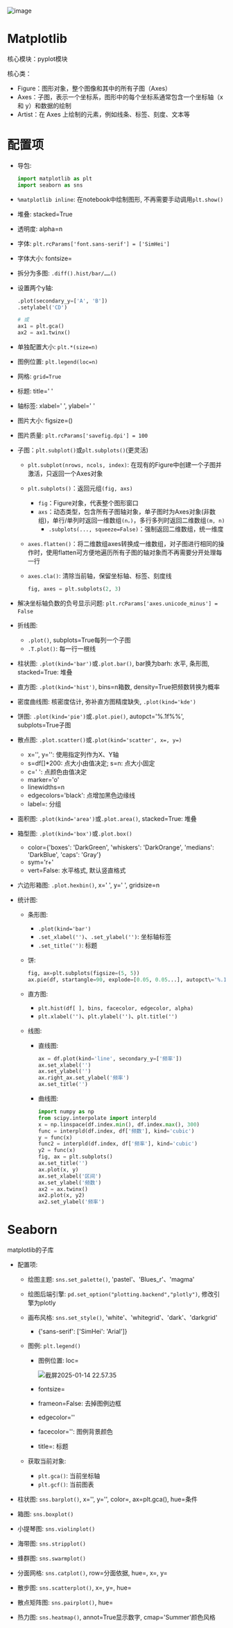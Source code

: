 ![image](../../assets//截屏2025-01-14%2022.01.31-20250114220138-k6fsink.png)

# Matplotlib

核心模块：pyplot模块

核心类：

- Figure：图形对象，整个图像和其中的所有子图（Axes）
- Axes：子图，表示一个坐标系，图形中的每个坐标系通常包含一个坐标轴（x 和 y）和数据的绘制
- Artist：在 Axes 上绘制的元素，例如线条、标签、刻度、文本等

# 配置项

- 导包: 

  ```python
  import matplotlib as plt 
  import seaborn as sns
  ```
- `%matplotlib inline`: 在notebook中绘制图形, 不再需要手动调用`plt.show()`​
- 堆叠: stacked\=True
- 透明度: alpha\=n
- 字体: `plt.rcParams['font.sans-serif'] = ['SimHei']`​
- 字体大小: fontsize\=
- 拆分为多图: `.diff().hist/bar/……()`​
- 设置两个y轴: 

  ```python
  .plot(secondary_y=['A', 'B']) 
  .setylabel('CD')
  
  # 或
  ax1 = plt.gca() 
  ax2 = ax1.twinx()
  ```
- 单独配置大小: `plt.*(size=n)`​
- 图例位置: `plt.legend(loc=n)`​
- 网格: `grid=True`​
- 标题: title\=' '
- 轴标签: xlabel\=' ', ylabel\=' '
- 图片大小: figsize\=()
- 图片质量: `plt.rcParams['savefig.dpi'] = 100`​
- 子图：`plt.subplot()`​或`plt.subplots()`​(更灵活)

  - `plt.subplot(nrows, ncols, index)`: 在现有的Figure中创建一个子图并激活，只返回一个Axes对象
  - `plt.subplots()`​：返回元组`(fig, axs)`

    - `fig`：Figure对象，代表整个图形窗口
    - `axs`：动态类型，包含所有子图轴对象，单子图时为Axes对象(非数组)，单行/单列时返回一维数组`(n，)`，多行多列时返回二维数组`(m, n)`
        - `.subplots(..., squeeze=False)`：强制返回二维数组，统一维度
  - `axes.flatten()`​：将二维数组axes转换成一维数组，对子图进行相同的操作时，使用flatten可方便地遍历所有子图的轴对象而不再需要分开处理每一行
  - `axes.cla()`: 清除当前轴，保留坐标轴、标签、刻度线
  
    ```python
    fig, axes = plt.subplots(2, 3)
    ```
- 解决坐标轴负数的负号显示问题: `plt.rcParams['axes.unicode_minus'] = False`​

- 折线图: 

  - `.plot()`​, subplots\=True每列一个子图
  - `.T.plot()`: 每一行一根线
- 柱状图: `.plot(kind='bar')`​或`.plot.bar()`​, bar换为barh: 水平, 条形图, stacked\=True: 堆叠
- 直方图: `.plot(kind='hist')`​, bins\=n箱数, density\=True把频数转换为概率
- 密度曲线图: 核密度估计, 弥补直方图精度缺失, `.plot(kind='kde')`​
- 饼图: `.plot(kind='pie')`​或`.plot.pie()`​, autopct\='%.1f%%', subplots\=True子图
- 散点图: `.plot.scatter()`​或`.plot(kind='scatter', x=, y=)`​

  - x\='', y\='': 使用指定列作为X、Y轴
  - s\=df[]\*200: 点大小由值决定; s\=n: 点大小固定
  - c\=' ': 点颜色由值决定
  - marker\='o'
  - linewidths\=n
  - edgecolors\='black': 点增加黑色边缘线
  - label\=: 分组
- 面积图: `.plot(kind='area')`​或`.plot.area()`​, stacked\=True: 堆叠
- 箱型图: `.plot(kind='box')`​或`.plot.box()`​

  - color\={'boxes': 'DarkGreen', 'whiskers': 'DarkOrange', 'medians': 'DarkBlue',  'caps': 'Gray'}
  - sym\='r+'
  - vert\=False: 水平格式, 默认竖直格式
- 六边形箱图: `.plot.hexbin()`​, x\=' ', y\=' ', gridsize\=n
- 统计图: 

  - 条形图: 

    - `.plot(kind='bar')`​
    - `.set_xlabel('')`​、`.set_ylabel('')`: 坐标轴标签
    - `.set_title('')`: 标题
  - 饼: 

    ```python
    fig, ax=plt.subplots(figsize=(5, 5))
    ax.pie(df, startangle=90, explode=[0.05, 0.05...], autopct\='%.1f%%', labels=df.index)
    ```
  - 直方图: 

    - `plt.hist(df[ ], bins, facecolor, edgecolor, alpha)`​
    - `plt.xlabel('')`​、`plt.ylabel('')`​、`plt.title('')`​
  - 线图:

    - 直线图:

      ```python
      ax = df.plot(kind='line', secondary_y=['频率']) 
      ax.set_xlabel('') 
      ax.set_ylabel('') 
      ax.right_ax.set_ylabel('频率') 
      ax.set_title('')
      ```
    - 曲线图:

      ```python
      import numpy as np 
      from scipy.interpolate import interpld 
      x = np.linspace(df.index.min(), df.index.max(), 300) 
      func = interpld(df.index, df['频数'], kind='cubic') 
      y = func(x) 
      func2 = interpld(df.index, df['频率'], kind='cubic') 
      y2 = func(x) 
      fig, ax = plt.subplots() 
      ax.set_title('') 
      ax.plot(x, y) 
      ax.set_xlabel('区间') 
      ax.set_ylabel('频数') 
      ax2 = ax.twinx() 
      ax2.plot(x, y2) 
      ax2.set_ylabel('频率')
      ```

# Seaborn

matplotlib的子库

- 配置项: 

  - 绘图主题: `sns.set_palette()`​, 'pastel'、'Blues\_r'、'magma'
  - 绘图后端引擎: `pd.set_option("plotting.backend","plotly")`​, 修改引擎为plotly
  - 画布风格: `sns.set_style()`​, 'white'、'whitegrid'、'dark'、'darkgrid'

    - {'sans-serif': ['SimHei': 'Arial']}
  - 图例: `plt.legend()`​

    - 图例位置: loc\=  

      ![截屏2025-01-14 22.57.35](../../assets//截屏2025-01-14%2022.57.35-20250114225738-t1bw3as.png)​
    - fontsize\=
    - frameon\=False: 去掉图例边框
    - edgecolor\=''
    - facecolor\='': 图例背景颜色
    - title\=: 标题
  - 获取当前对象:

    - `plt.gca()`: 当前坐标轴
    - `plt.gcf()`: 当前图表
- 柱状图: `sns.barplot()`​, x\='', y\='', color\=, ax\=plt.gca(), hue\=条件
- 箱图: `sns.boxplot()`​
- 小提琴图: `sns.violinplot()`​
- 海带图: `sns.stripplot()`​
- 蜂群图: `sns.swarmplot()`​
- 分面网格: `sns.catplot()`​, row\=分面依据, hue\=, x\=, y\=
- 散步图: `sns.scatterplot()`​, x\=, y\=, hue\=
- 散点矩阵图: `sns.pairplot()`​, hue\=
- 热力图: `sns.heatmap()`​, annot\=True显示数字, cmap\='Summer'颜色风格
